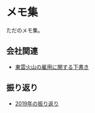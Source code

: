 # メモ集

ただのメモ集。

## 会社関連

- [東雲火山の雇用に関する下書き](./shinonomekazan/part-work.md)

## 振り返り

- [2019年の振り返り](./振り返り/2019.md)
